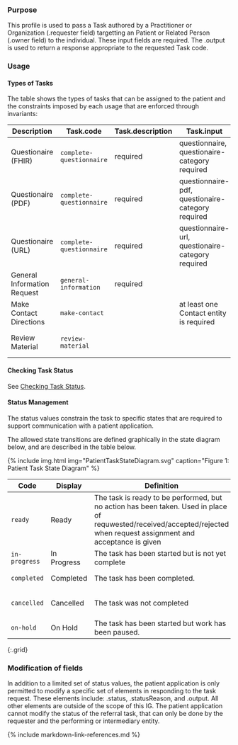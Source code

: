 ### Purpose
This profile is used to pass a Task authored by a Practitioner or Organization (.requester field) targetting an Patient or Related Person (.owner field) to the individual. These input fields are required.  The .output is used to return a response appropriate to the requested Task code.

### Usage

#### Types of Tasks

The table shows the types of tasks that can be assigned to the patient and the constraints imposed by each usage that are enforced through invariants:


|    Description     | Task.code             | Task.description | Task.input                  |  Task.output                                    |   Other |
| ------------------ | --------------------- | ---------------- | --------------------------- |------------------------------------------------ | ------ |
| Questionaire (FHIR)| `complete-questionnaire` | required | questionnaire, questionaire-category required | If present, questionnaire-response   | |
| Questionaire (PDF)| `complete-questionnaire`  | required| questionnaire-pdf, questionaire-category required | If present, questionnaire-response   | |
| Questionaire (URL)| `complete-questionnaire` | required| questionnaire-url, questionaire-category required | If present, questionnaire-response   | |
| General Information Request | `general-information` | required |        | If present, general-information-response | |
| Make Contact Directions |  `make-contact` |  | at least one Contact entity is required | If present, Task.output must be “chosen-contact” |
| Review Material | `review-material` | | | Task.focus of DocumentReference is required. |

#### Checking Task Status
See [Checking Task Status](checking_task_status.html).

#### Status Management
The status values constrain the task to specific states that are required to support communication with a patient application.

The allowed state transitions are defined graphically in the state diagram below, and are described in the table below.

{% include img.html img="PatientTaskStateDiagram.svg" caption="Figure 1: Patient Task State Diagram" %}

| Code | Display | Definition | Set By |
| ---- | ------- | ---------- | ------ |
| `ready` | Ready | The task is ready to be performed, but no action has been taken. Used in place of requwested/received/accepted/rejected when request assignment and acceptance is given| Requester |
| `in-progress` | In Progress | The task has been started but is not yet complete | Patient App |
| `completed` | Completed | The task has been completed. |  Patient App|
| `cancelled`  |Cancelled  | The task was not completed | Requester or Patient App |
| `on-hold`  |On Hold | The task has been started but work has been paused. | |
{:.grid}

### Modification of fields
In addition to a limited set of status values, the patient application is only permitted to modify a specific set of elements in responding to the task request.  These elements include: .status, .statusReason, and .output.  All other elements are outside of the scope of this IG. The patient application cannot modify the status of the referral task, that can only be done by the requester and the performing or intermediary entity.

{% include markdown-link-references.md %}